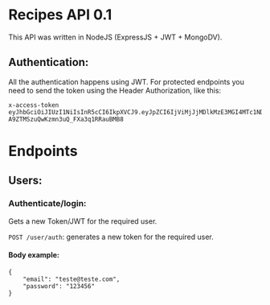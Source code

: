 # Recipes API 0.1


This API was written in NodeJS (ExpressJS + JWT + MongoDV).


## Authentication:

All the authentication happens using JWT. For protected endpoints you need to send the token using the Header Authorization, like this:

```
x-access-token eyJhbGciOiJIUzI1NiIsInR5cCI6IkpXVCJ9.eyJpZCI6IjViMjJjMDlkMzE3MGI4MTc1NDZjMjQzYyIsImVtYWlsIjoiZ3VzdGF2b0BnbWFpbC5jb20iLCJuYW1lIjoiR3VzdGF2byAyIiwicm9sZSI6InVzZXIiLCJpYXQiOjE1MjkzMjA3NTN9.sQ2Js_PVh_-A9ZTMSzuQwKzmn3uQ_FXa3q1RRauBMB8

```

# Endpoints

## Users:

### Authenticate/login:

Gets a new Token/JWT for the required user.

`POST /user/auth`: generates a new token for the required user.

#### Body example:

```
{
	"email": "teste@teste.com",
	"password": "123456"
}
```
